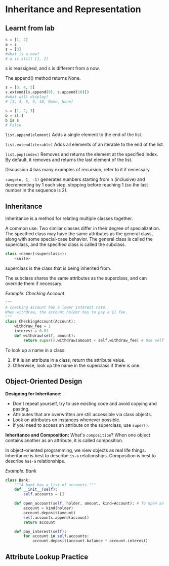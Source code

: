 # Inheritance and Representation
## Learnt from lab
```python
s = [1, 2]
a = s
s = [3]
#what is a now?
# a is still [1, 2]
```
s is reassigned, and s is different from a now.

The append() method returns None.
```python
s = [3, 4, 5]
s.extend([s.append(9), s.append(10)])
#what will display?
# [3, 4, 5, 9, 10, None, None]
```

```python
s = [1, 2, 3]
b = s[:]
b is s
# False
```

`list.append(element)`
Adds a single element to the end of the list.

`list.extend(iterable)`
Adds all elements of an iterable to the end of the list.

`list.pop(index)`
Removes and returns the element at the specified index. By default, it removes and returns the last element of the list.

Discussion 4 has many examples of recursion, refer to it if necessary.

`range(n, 1, -1)` generates numbers starting from n (inclusive) and decrementing by 1 each step, stopping before reaching 1 (so the last number in the sequence is 2).

## Inheritance
Inheritance is a method for relating multiple classes together.

A common use: Two similar classes differ in their degree of specialization.
The specified class may have the same attributes as the general class, along with some special-case behavior.
The general class is called the superclass, and the specified class is called the subclass.

```python
class <name>(<superclass>):
    <suite>
```
superclass is the class that is being inherited from.

The subclass shares the same attributes as the superclass, and can override them if necessary.

*Example: Checking Account*
```python
"""
A checking account has a lower interest rate.
When withdraw, the account holder has to pay a $1 fee.
"""
class CheckingAccount(Account):
    withdraw_fee = 1
    interest = 0.01
    def withdraw(self, amount):
        return super().withdraw(amount + self.withdraw_fee) # Use self to get withdraw_fee
```

To look up a name in a class:
1. If it is an attribute in a class, return the attribute value.
2. Otherwise, look up the name in the superclass if there is one.

## Object-Oriented Design
**Designing for Inheritance:**
* Don't repeat yourself, try to use existing code and avoid copying and pasting.
* Attributes that are overwritten are still accessible via class objects.
* Look on attributes on instances whenever possible.
* If you need to access an attribute on the superclass, use `super()`.

**Inheritance and Composition:**
What's `composition`?
When one object contains another as an attribute, it is called composition.

In object-oriented programming, we view objects as real life things.
Inheritance is best to describe `is-a` relationships.
Composition is best to describe `has-a` relationships.

*Example: Bank*
```python
class Bank:
    """A bank has a list of accounts."""
    def __init__(self):
        self.accounts = []

    def open_account(self, holder, amount, kind=Account): # To open an account
        account = kind(holder)
        account.deposit(amount)
        self.accounts.append(account)
        return account

    def pay_interest(self):
        for account in self.accounts:
            account.deposit(account.balance * account.interest)
```

## Attribute Lookup Practice
